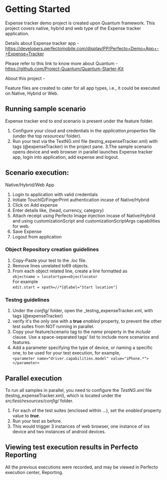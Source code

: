 # Getting Started
Expense tracker demo project is created upon Quantum framework. This project covers native, hybrid and web type of the Expense tracker application. 

Details about Expense tracker app - https://developers.perfectomobile.com/display/PP/Perfecto+Demo+App+-+Expense+Tracker

Please refer to this link to know more about Quantum - https://github.com/Project-Quantum/Quantum-Starter-Kit

About this project - 

Feature files are created to cater for all app types, i.e., it could be executed on Native, Hybrid or Web. 

## Running sample scenario

Expense tracker end to end scenario is present under the feature folder.

1. Configure your cloud and credentials in the _application.properties_ file (under the top _resources/_ folder).
2. Run your test via the TestNG.xml file (testng_expenseTracker.xml) with tags (@expenseTracker) in the project pane.
3.The sample scenario opens device and web browser in parallel launches Expense tracker app, login into application, add expense and logout.

## Scenario execution:

Native/Hybrid/Web App
1. Login to application with valid credentials
2. Initiate TouchID/FingerPrint authentication incase of Native/Hybrid
4. Click on Add expense
5. Enter details like, (head, currency, category)
6. Attach receipt using Perfecto Image injection incase of Native/Hybrid and using customizationScript and customizationScriptArgs capabilities for web.
7. Save Expense
8. Logout from application


### Object Repository creation guidelines
1. Copy-Paste your test to the _.loc_ file.
2. Remove lines unrelated to69 objects. 
3. From each object related line, create a line formatted as <br>`objectname = locatortype=objectlocator`<br>For example <br>`edit.start = xpath=//*[@label="Start location"]`

### Testng guidelines

1. Under the _config/_ folder, open the _testng_expenseTracker.xml, with tags (@expenseTracker) 
2. verify it's the only one with a **true** _enabled_ property, to prevent the other test suites from NOT running in parallel.
3. Copy your feature/scenario tag to the _name_ property in the _include_ clause. Use a space-separated tags' list to include more scenarios and features.
4. Add a parameter specifying the type of device, or naming a specific one, to be used for your test execution, for example, <br>`<parameter name="driver.capabilities.model" value="iPhone.*"></parameter>`


## Parallel execution
To run all samples in parallel, you need to configure the _TestNG.xml_ file (testng_expenseTracker.xml), which is located under the _src/test/resources/config/_ folder.

1. For each of the test suites (enclosed within <test>...</test>), set the _enabled_ property value to **_true_**.
2. Run your test as before.
3. This would trigger 3 instances of web browser, one instance of ios device and two instances of android devices.

## Viewing test execution results in Perfecto Reporting

All the previous executions were recorded, and may be viewed in Perfecto execution center, Reporting.


